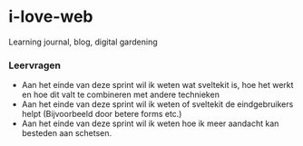 # i-love-web
Learning journal, blog, digital gardening

### Leervragen
* Aan het einde van deze sprint wil ik weten wat sveltekit is, hoe het werkt en hoe dit valt te combineren met andere technieken
* Aan het einde van deze sprint wil ik weten of sveltekit de eindgebruikers helpt (Bijvoorbeeld door betere forms etc.)
* Aan het einde van deze sprint wil ik weten hoe ik meer aandacht kan besteden aan schetsen.